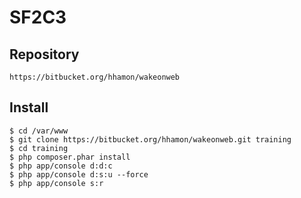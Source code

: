 SF2C3
=====

Repository
----------

    https://bitbucket.org/hhamon/wakeonweb

Install
-------

    $ cd /var/www
    $ git clone https://bitbucket.org/hhamon/wakeonweb.git training
    $ cd training
    $ php composer.phar install
    $ php app/console d:d:c
    $ php app/console d:s:u --force
    $ php app/console s:r
